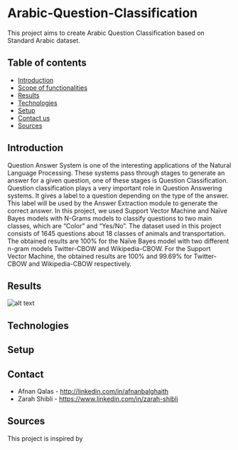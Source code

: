 # Arabic-Question-Classification
This project aims to create Arabic Question Classification based on Standard Arabic dataset.
## Table of contents
* [Introduction](#introduction)
* [Scope of functionalities](#scope-of-functionalities)
* [Results](#results)
* [Technologies](#technologies)
* [Setup](#setup)
* [Contact us](#contact-us)
* [Sources](#sources)

## Introduction
Question Answer System is one of the interesting applications of the Natural Language Processing.  These systems pass through stages to generate an answer for a given question, one of these stages is Question Classification. Question classification plays a very important role in Question Answering systems. It gives a label to a question depending on the type of the answer. This label will be used by the Answer Extraction module to generate the correct answer. In this project, we used Support Vector Machine and Naïve Bayes models with N-Grams models to classify questions to two main classes, which are “Color” and “Yes/No”. The dataset used in this project consists of 1645 questions about 18 classes of animals and transportation. The obtained results are 100% for the Naïve Bayes model with two different n-gram models Twitter-CBOW and Wikipedia-CBOW. For the Support Vector Machine, the obtained results are 100% and 99.69% for Twitter-CBOW and Wikipedia-CBOW respectively.
## Results
![alt text](https://github.com/AfnanBq/Arabic-Question-Classificationresults/blob/master/results.png?raw=true)
## Technologies


## Setup


## Contact
* Afnan Qalas - http://linkedin.com/in/afnanbalghaith
* Zarah Shibli - https://www.linkedin.com/in/zarah-shibli

## Sources
This project is inspired by 
